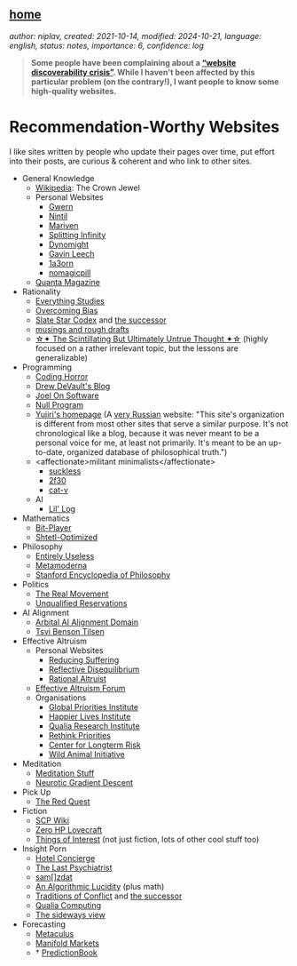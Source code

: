 [home](./index.md)
------------------

*author: niplav, created: 2021-10-14, modified: 2024-10-21, language: english, status: notes, importance: 6, confidence: log*

> __Some people have been complaining about a [“website discoverability
crisis”](https://memex.marginalia.nu/log/19-website-discoverability-crisis.gmi).
While I haven't been affected by this particular problem (on the
contrary!), I want people to know some high-quality websites.__

Recommendation-Worthy Websites
===============================

I like sites written by people who update their pages over time,
put effort into their posts, are curious & coherent and who link to
other sites.

* General Knowledge
	* [Wikipedia](https://en.wikipedia.org/): The Crown Jewel
	* Personal Websites
		* [Gwern](https://www.gwern.net/)
		* [Nintil](https://nintil.com/)
		* [Mariven](https://n.cohomology.group/)
		* [Splitting Infinity](https://splittinginfinity.substack.com/)
		* [Dynomight](https://dynomight.net/)
		* [Gavin Leech](https://www.gleech.org)
		* [1a3orn](https://1a3orn.com/)
		* [nomagicpill](https://nomagicpill.github.io)
	* [Quanta Magazine](https://www.quantamagazine.org/)
* Rationality
	* [Everything Studies](https://everythingstudies.com/)
	* [Overcoming Bias](http://www.overcomingbias.com/)
	* [Slate Star Codex](http://slatestarcodex.com/) and [the successor](https://www.astralcodexten.com/)
	* [musings and rough drafts](https://musingsandroughdrafts.com/)
	* [☆✦ The Scintillating But Ultimately Untrue Thought ✦☆](https://unremediatedgender.space) (highly focused on a rather irrelevant topic, but the lessons are generalizable)
* Programming
	* [Coding Horror](https://blog.codinghorror.com/)
	* [Drew DeVault's Blog](https://drewdevault.com/)
	* [Joel On Software](https://www.joelonsoftware.com/)
	* [Null Program](http://nullprogram.com/)
	* [Yujiri's homepage](https://yujiri.xyz) (A [very Russian](https://yujiri.xyz/misc/structure.gmi.html) website: "This site's organization is different from most other sites that serve a similar purpose. It's not chronological like a blog, because it was never meant to be a personal voice for me, at least not primarily. It's meant to be an up-to-date, organized database of philosophical truth.")
	* \<affectionate\>militant minimalists\</affectionate\>
		* [suckless](http://suckless.org/)
		* [2f30](https://git.2f30.org/)
		* [cat-v](http://cat-v.org/)
	* AI
		* [Lil' Log](https://lilianweng.github.io/)
* Mathematics
	* [Bit-Player](http://bit-player.org/)
	* [Shtetl-Optimized](https://www.scottaaronson.com/blog)
* Philosophy
	* [Entirely Useless](https://entirelyuseless.com/)
	* [Metamoderna](http://metamoderna.org/?lang=en)
	* [Stanford Encyclopedia of Philosophy](https://plato.stanford.edu/)
* Politics
	* [The Real Movement](https://therealmovement.wordpress.com/)
	* [Unqualified Reservations](https://unqualified-reservations.org/)
* AI Alignment
	* [Arbital AI Alignment Domain](https://arbital.org/explore/ai_alignment)
	* [Tsvi Benson Tilsen](https://tsvibt.blogspot.com/)
* Effective Altruism
	* Personal Websites
		* [Reducing Suffering](https://reducing-suffering.org)
		* [Reflective Disequilibrium](https://reflectivedisequilibrium.blogspot.com)
		* [Rational Altruist](https://rationalaltruist.com)
	* [Effective Altruism Forum](https://forum.effectivealtruism.org/allposts)
	* Organisations
		* [Global Priorities Institute](https://globalprioritiesinstitute.org)
		* [Happier Lives Institute](https://happierlivesinstitute.org/)
		* [Qualia Research Institute](https://qualiaresearchinstitute.org)
		* [Rethink Priorities](https://rethinkpriorities.org)
		* [Center for Longterm Risk](https://longtermrisk.org)
		* [Wild Animal Initiative](https://www.wildanimalinitiative.org)
* Meditation
	* [Meditation Stuff](https://meditationstuff.wordpress.com)
	* [Neurotic Gradient Descent](https://neuroticgradientdescent.blogspot.com)
* Pick Up
	* [The Red Quest](https://theredquest.wordpress.com)
* Fiction
	* [SCP Wiki](http://www.scp-wiki.net/)
	* [Zero HP Lovecraft](https://zerohplovecraft.wordpress.com/)
	* [Things of Interest](https://qntm.org) (not just fiction, lots of other cool stuff too)
* Insight Porn
	* [Hotel Concierge](https://hotelconcierge.tumblr.com/)
	* [The Last Psychiatrist](https://thelastpsychiatrist.com/)
	* [sam[]zdat](https://samzdat.com/)
	* [An Algorithmic Lucidity](http://zackmdavis.net/blog/) (plus math)
	* [Traditions of Conflict](https://traditionsofconflict.com) and [the successor](https://traditionsofconflict.substack.com/)
	* [Qualia Computing](https://qualiacomputing.com/)
	* [The sideways view](https://sideways-view.com/)
* Forecasting
	* [Metaculus](https://www.metaculus.com)
	* [Manifold Markets](https://manifold.markets/home)
	* † [PredictionBook](https://www.predictionbook.com)
